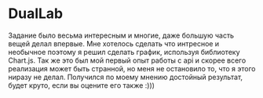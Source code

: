 # DualLab
Задание было весьма интересным и многие, даже большую часть вещей делал впервые. Мне хотелось сделать что интресное и необычное поэтому я решил сделать график, используя библиотеку
Chart.js. Так же это был мой первый опыт работы с api и скорее всего реализация может быть странной, но меня не остановило то, что я этого ниразу не делал. Получился по моему мнению
достойный результат, будет круто, если вы оцените его также :)))
